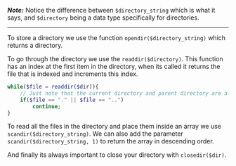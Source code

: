 **_Note:_** Notice the difference between `$directory_string` which is what it says, and `$directory` being a data type specifically for directories.

---

To store a directory we use the function `opendir($directory_string)` which returns a directory.

To go through the directory we use the `readdir($directory)`. This function has an index at the first item in the directory, when its called it returns the file that is indexed and increments this index.
```php
while($file = readdir($dir)){
	// Just note that the current directory and parent directory are also read
	if($file == "." || $file == "..")
		continue;
}
```

To read all the files in the directory and place them inside an array we use `scandir($directory_string)`. We can also add the parameter `scandir($directory_string, 1)` to return the array in descending order.

And finally its always important to close your directory with `closedir($dir)`.